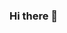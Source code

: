 ### Hi there 👋

<!--
**Regaul/regaul** is a ✨ _special_ ✨ repository because its `README.md` (this file) appears on your GitHub profile.

hi, i'm Regaul. if you're here, you're probably a friend. i'll probably add more to this page, but for now, have the link
to my new friend group
>discord.gg/EZe8vwY<
-->
